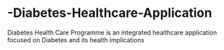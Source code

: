 # -Diabetes-Healthcare-Application
Diabetes Health Care Programme is an integrated healthcare application focused on Diabetes and its health implications
